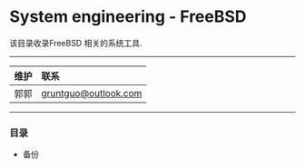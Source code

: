 # System engineering - FreeBSD

该目录收录FreeBSD 相关的系统工具.



****

| 维护 | 联系 |
| :--- | :--- |
| 郭郭 | gruntguo@outlook.com |


****


### 目录

 - 备份
